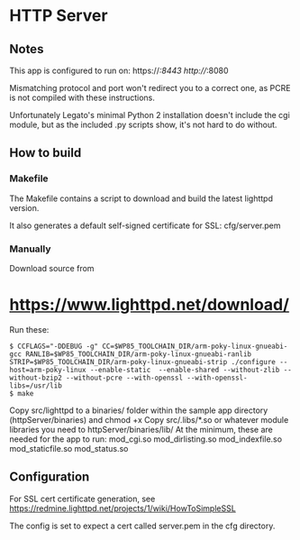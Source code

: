 # HTTP Server

## Notes

This app is configured to run on:
https://*:8443
http://*:8080

Mismatching protocol and port won't redirect you to a correct one, as PCRE is not compiled with these instructions.

Unfortunately Legato's minimal Python 2 installation doesn't include the cgi module, but as the included .py scripts show, it's not hard to do without.

## How to build

### Makefile

The Makefile contains a script to download and build the latest lighttpd version.

It also generates a default self-signed certificate for SSL: cfg/server.pem

### Manually

Download source from
# https://www.lighttpd.net/download/

Run these:

```
$ CCFLAGS="-DDEBUG -g" CC=$WP85_TOOLCHAIN_DIR/arm-poky-linux-gnueabi-gcc RANLIB=$WP85_TOOLCHAIN_DIR/arm-poky-linux-gnueabi-ranlib STRIP=$WP85_TOOLCHAIN_DIR/arm-poky-linux-gnueabi-strip ./configure --host=arm-poky-linux --enable-static  --enable-shared --without-zlib --without-bzip2 --without-pcre --with-openssl --with-openssl-libs=/usr/lib
$ make
```

Copy src/lighttpd to a binaries/ folder within the sample app directory (httpServer/binaries) and chmod +x
Copy src/.libs/*.so or whatever module libraries you need to httpServer/binaries/lib/
At the minimum, these are needed for the app to run:
mod_cgi.so
mod_dirlisting.so
mod_indexfile.so
mod_staticfile.so
mod_status.so

## Configuration

For SSL cert certificate generation, see https://redmine.lighttpd.net/projects/1/wiki/HowToSimpleSSL

The config is set to expect a cert called server.pem in the cfg directory.
